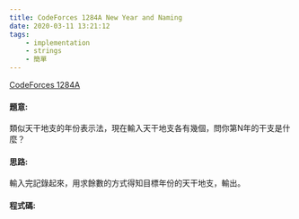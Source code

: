 ```yaml
---
title: CodeForces 1284A New Year and Naming
date: 2020-03-11 13:21:12
tags:
    - implementation
    - strings
    - 簡單
---
```

[CodeForces 1284A](https://codeforces.com/problemset/problem/1284/A)
<!-- more -->

#### 題意:
類似天干地支的年份表示法，現在輸入天干地支各有幾個，問你第N年的干支是什麼？

#### 思路:
輸入完記錄起來，用求餘數的方式得知目標年份的天干地支，輸出。

#### 程式碼:
<script src="https://gist.github.com/Daviswww/5a59b212c09feaf8616bf6d40f0104d8.js"></script>